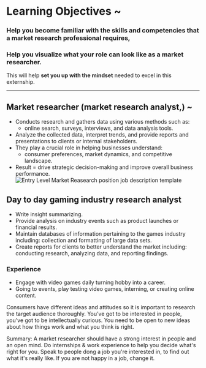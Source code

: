 # Learning Objectives ~

### Help you become familiar with the skills and competencies that a market research professional requires,
### Help you visualize what your role can look like as a market researcher.

This will help __set you up with the mindset__ needed to excel in this externship.

---

## Market researcher (market research analyst,) ~
- Conducts research and gathers data using various methods such as:
  - online search, surveys, interviews, and data analysis tools.
- Analyze the collected data, interpret trends, and provide reports and presentations to clients or internal stakeholders.
- They play a crucial role in helping businesses understand:
  - consumer preferences, market dynamics, and competitive landscape.
- Result = drive strategic decision-making and improve overall business performance.
![Entry Level Market Reasearch position job description template](https://github.com/user-attachments/assets/13a19a95-67b1-429c-9b8a-81e5a3003263)

## Day to day gaming industry research analyst
- Write insight summarizing.
- Provide analysis on industry events such as product launches or financial results.
- Maintain databases of information pertaining to the games industry including: collection and formatting of large data sets.
- Create reports for clients to better understand the market including: conducting research, analyzing data, and reporting findings.
### Experience
- Engage with video games daily turning hobby into a career.
- Going to events, play testing video games, interning, or creating online content.

Consumers have different ideas and attitudes so it is important to research the target audience thoroughly.
You’ve got to be interested in people, you’ve got to be intellectually curious. You need to be open to new ideas about how things work and what you think is right.

Summary:
A market researcher should have a strong interest in people and an open mind.
Do internships & work experience to help you decide what's right for you.
Speak to people dong a job you're interested in,
to find out what it's really like.
If you are not happy in a job, change it.
